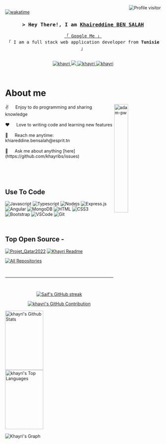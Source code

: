 

<a href="https://komarev.com/ghpvc/?username=khayribs">
  <img align="right" src="https://komarev.com/ghpvc/?username=KhayriBS&label=Visitors&color=0e75b6&style=flat" alt="Profile visitor" />
</a>


[![wakatime](https://wakatime.com/badge/user/eebb3dd8-d9b2-40de-9b88-6fd6cac99dbc.svg)](https://wakatime.com/@eebb3dd8-d9b2-40de-9b88-6fd6cac99dbc)

<!-- Intro  -->
<h3 align="center">
        <samp>&gt; Hey There!, I am
                <b><a target="_blank" href="https://khayribs.com">Khaireddine BEN SALAH</a></b>
        </samp>
</h3>

 
<p align="center"> 
  <samp>
    <a href="https://www.google.com/search?q=khaireddine">「 Google Me 」</a>
    <br>
    「 I am a full stack web application developer from <b>Tunisie</b> 」
    <br>
    <br>
  </samp>
</p>

<p align="center">

 <a href="https://linkedin.com/in/khiareddine-ben-salah" target="_blank">
  <img src="https://img.shields.io/badge/LinkedIn-0077B5?style=for-the-badge&logo=linkedin&logoColor=white" alt="khayri"/>
 </a>
 <a href="https://twitter.com/" target="_blank">
  <img src="https://img.shields.io/badge/Twitter-1DA1F2?style=for-the-badge&logo=twitter&logoColor=white" />
 </a>
 <a href="https://instagram.com/bensalah.khayri" target="_blank">
  <img src="https://img.shields.io/badge/Instagram-fe4164?style=for-the-badge&logo=instagram&logoColor=white" alt="khayri" />
 </a> 
 <a href="https://www.facebook.com/khairi.bensalah" target="_blank">
  <img src="https://img.shields.io/badge/Facebook-20BEFF?&style=for-the-badge&logo=facebook&logoColor=white" alt="khayri"  />
  </a> 
</p>
<br />

<!-- About Section -->
 # About me
 
<p>
<img align="right" src="https://github.com/Adam-pw/Adam-pw/blob/main/animation_500_kxa883sd.gif" alt="adam-pw" width="30%" />  
 ✌️ &emsp; Enjoy to do programming and sharing knowledge <br/><br/>
 ❤️ &emsp; Love to writing code and learning new features<br/><br/>
 📧 &emsp; Reach me anytime: khiareddine.bensalah@esprit.tn<br/><br/>
 💬 &emsp; Ask me about anything [here](https://github.com/khayribs/issues)

</p>

<br/>
<br/>
<br/>

## Use To Code

![Javascript](https://img.shields.io/badge/Javascript-F0DB4F?style=for-the-badge&labelColor=black&logo=javascript&logoColor=F0DB4F)
![Typescript](https://img.shields.io/badge/Typescript-007acc?style=for-the-badge&labelColor=black&logo=typescript&logoColor=007acc)
![Nodejs](https://img.shields.io/badge/Nodejs-3C873A?style=for-the-badge&labelColor=black&logo=node.js&logoColor=3C873A)
![Express.js](https://img.shields.io/badge/Express.js-000000?style=for-the-badge&logo=express&logoColor=white)
![Angular](https://img.shields.io/badge/Angular-DD0031?style=for-the-badge&logo=angular&logoColor=white)
![MongoDB](https://img.shields.io/badge/MongoDB-4EA94B?style=for-the-badge&logo=mongodb&logoColor=white)
![HTML](https://img.shields.io/badge/HTML5-E34F26?style=for-the-badge&logo=html5&logoColor=white)
![CSS3](https://img.shields.io/badge/CSS3-1572B6?style=for-the-badge&logo=css3&logoColor=white)
![Bootstrap](https://img.shields.io/badge/Bootstrap-563D7C?style=for-the-badge&logo=bootstrap&logoColor=white)
![VSCode](https://img.shields.io/badge/Visual_Studio-0078d7?style=for-the-badge&logo=visual%20studio&logoColor=white)
![Git](https://img.shields.io/badge/Git-F05032?style=for-the-badge&logo=git&logoColor=white)

<br/>

## Top Open Source -
[![Projet_Qatar2022](https://github-readme-stats.vercel.app/api/pin/?username=KhayriBS&repo=Projet_QATAR2022&border_color=7F3FBF&bg_color=0D1117&title_color=C9D1D9&text_color=8B949E&icon_color=7F3FBF)](https://github.com/KhayriBS/Projet_QATAR2022.git)
[![Khayri Readme](https://github-readme-stats.vercel.app/api/pin/?username=khayribs&repo=khayribs&border_color=7F3FBF&bg_color=0D1117&title_color=C9D1D9&text_color=8B949E&icon_color=7F3FBF)](https://github.com/khayribs/khayribs)

<p align="left">
  <a href="https://github.com/khayribs?tab=repositories" target="_blank"><img alt="All Repositories" title="All Repositories" src="https://img.shields.io/badge/-All%20Repos-2962FF?style=for-the-badge&logo=koding&logoColor=white"/></a>
</p>

<br/>
<hr/>
<br/>

<p align="center">
  <a href="https://github.com/khayribs">
    <img src="https://github-readme-streak-stats.herokuapp.com/?user=khayribs&theme=radical&border=7F3FBF&background=0D1117" alt="Saif's GitHub streak"/>
  </a>
</p>

<p align="center">
  <a href="https://github.com/khayribs">
    <img src="https://github-profile-summary-cards.vercel.app/api/cards/profile-details?username=khayribs&theme=radical" alt="khayri's GitHub Contribution"/>
  </a>
</p>

<a> 
    <a href="https://github.com/khayribs"><img alt="khayri's Github Stats" src="https://denvercoder1-github-readme-stats.vercel.app/api?username=khayribs&show_icons=true&count_private=true&theme=react&border_color=7F3FBF&bg_color=0D1117&title_color=F85D7F&icon_color=F8D866" height="192px" width="49.5%"/></a>
  <a href="https://github.com/khayribs"><img alt="khayri's Top Languages" src="https://denvercoder1-github-readme-stats.vercel.app/api/top-langs/?username=khayribs&langs_count=8&layout=compact&theme=react&border_color=7F3FBF&bg_color=0D1117&title_color=F85D7F&icon_color=F8D866" height="192px" width="49.5%"/></a>
  <br/>
</a>


![Khayri's Graph](https://github-readme-activity-graph.vercel.app/graph?username=khayribs&custom_title=Khayri's%20GitHub%20Activity%20Graph&bg_color=0D1117&color=7F3FBF&line=7F3FBF&point=7F3FBF&area_color=FFFFFF&title_color=FFFFFF&area=true)
